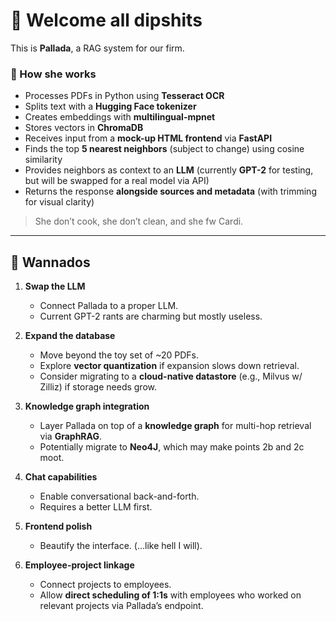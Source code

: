 # 👋 Welcome all dipshits  

This is **Pallada**, a RAG system for our firm.  

### 🔧 How she works  
- Processes PDFs in Python using **Tesseract OCR**  
- Splits text with a **Hugging Face tokenizer**  
- Creates embeddings with **multilingual-mpnet**  
- Stores vectors in **ChromaDB**  
- Receives input from a **mock-up HTML frontend** via **FastAPI**  
- Finds the top **5 nearest neighbors** (subject to change) using cosine similarity  
- Provides neighbors as context to an **LLM** (currently **GPT-2** for testing, but will be swapped for a real model via API)  
- Returns the response **alongside sources and metadata** (with trimming for visual clarity)  

> She don’t cook, she don’t clean, and she fw Cardi.  

---

## 📝 Wannados  

1. **Swap the LLM**  
   - Connect Pallada to a proper LLM.  
   - Current GPT-2 rants are charming but mostly useless.  

2. **Expand the database**  
   - Move beyond the toy set of ~20 PDFs.  
   - Explore **vector quantization** if expansion slows down retrieval.  
   - Consider migrating to a **cloud-native datastore** (e.g., Milvus w/ Zilliz) if storage needs grow.  

3. **Knowledge graph integration**  
   - Layer Pallada on top of a **knowledge graph** for multi-hop retrieval via **GraphRAG**.  
   - Potentially migrate to **Neo4J**, which may make points 2b and 2c moot.  

4. **Chat capabilities**  
   - Enable conversational back-and-forth.  
   - Requires a better LLM first.  

5. **Frontend polish**  
   - Beautify the interface. (…like hell I will).  

6. **Employee-project linkage**  
   - Connect projects to employees.  
   - Allow **direct scheduling of 1:1s** with employees who worked on relevant projects via Pallada’s endpoint.  
